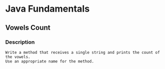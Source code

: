 # Java Fundamentals

## Vowels Count

### Description

    Write a method that receives a single string and prints the count of the vowels. 
    Use an appropriate name for the method.

